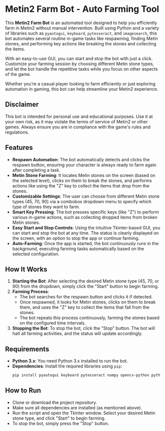 # Metin2 Farm Bot - Auto Farming Tool

This **Metin2 Farm Bot** is an automated tool designed to help you efficiently farm in Metin2 without manual intervention. Built using Python and a variety of libraries such as `pyautogui`, `keyboard`, `pytesseract`, and `imagesearch`, this bot automates several routine in-game tasks like respawning, finding Metin stones, and performing key actions like breaking the stones and collecting the items.

With an easy-to-use GUI, you can start and stop the bot with just a click. Customize your farming session by choosing different Metin stone types, and let the bot handle the repetitive tasks while you focus on other aspects of the game.

Whether you’re a casual player looking to farm efficiently or just exploring automation in gaming, this bot can help streamline your Metin2 experience.

## Disclaimer

This bot is intended for personal use and educational purposes. Use it at your own risk, as it may violate the terms of service of Metin2 or other games. Always ensure you are in compliance with the game's rules and regulations.

## Features

- **Respawn Automation**: The bot automatically detects and clicks the respawn button, ensuring your character is always ready to farm again after completing a task.
- **Metin Stone Farming**: It locates Metin stones on the screen (based on the selected level), clicks on them to break the stones, and performs actions like using the "Z" key to collect the items that drop from the stones.
- **Customizable Settings**: The user can choose from different Metin stone types (45, 70, 90) via a combobox dropdown menu to specify which type of stones they want to farm.
- **Smart Key Pressing**: The bot presses specific keys (like "Z") to perform various in-game actions, such as collecting dropped items from broken Metin stones.
- **Easy Start and Stop Controls**: Using the intuitive Tkinter-based GUI, you can start and stop the bot at any time. The status is clearly displayed on the screen, with an option to stop the app or continue farming.
- **Auto-Farming**: Once the app is started, the bot continuously runs in the background, executing farming tasks automatically based on the selected configuration.

## How It Works

1. **Starting the Bot**: After selecting the desired Metin stone type (45, 70, or 90) from the dropdown, simply click the "Start" button to begin farming.
2. **Farming Process**:
   - The bot searches for the respawn button and clicks it if detected.
   - Once respawned, it looks for Metin stones, clicks on them to break them, and uses the "Z" key to collect the items that fall from the stones.
   - The bot repeats this process continuously, farming the stones based on the configured time intervals.
3. **Stopping the Bot**: To stop the bot, click the "Stop" button. The bot will halt all farming activities, and the status will update accordingly.

## Requirements

- **Python 3.x**: You need Python 3.x installed to run the bot.
- **Dependencies**: Install the required libraries using `pip`:
  ```bash
  pip install pyautogui keyboard pytesseract numpy opencv-python python-imagesearch pillow

## How to Run
- Clone or download the project repository.
- Make sure all dependencies are installed (as mentioned above).
- Run the script and open the Tkinter window. Select your desired Metin stone type, and click "Start" to begin farming.
- To stop the bot, simply press the "Stop" button.
